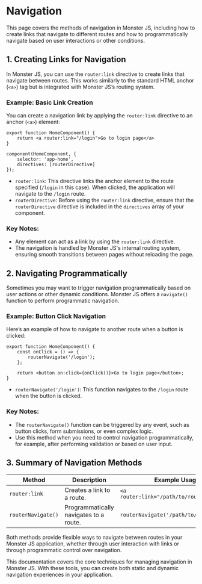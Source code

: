 # Navigation

This page covers the methods of navigation in Monster JS, including how to create links that navigate to different routes and how to programmatically navigate based on user interactions or other conditions.

## 1. Creating Links for Navigation

In Monster JS, you can use the `router:link` directive to create links that navigate between routes. This works similarly to the standard HTML anchor (`<a>`) tag but is integrated with Monster JS’s routing system.

### Example: Basic Link Creation

You can create a navigation link by applying the `router:link` directive to an anchor (`<a>`) element:

```tsx
export function HomeComponent() {
    return <a router:link="/login">Go to login page</a>
}

component(HomeComponent, {
    selector: 'app-home',
    directives: [routerDirective]
});
```

* `router:link`: This directive links the anchor element to the route specified (`/login` in this case). When clicked, the application will navigate to the `/login` route.
* `routerDirective`: Before using the `router:link` directive, ensure that the `routerDirective` directive is included in the `directives` array of your component.

### Key Notes:

* Any element can act as a link by using the `router:link` directive.
* The navigation is handled by Monster JS's internal routing system, ensuring smooth transitions between pages without reloading the page.

## 2. Navigating Programmatically

Sometimes you may want to trigger navigation programmatically based on user actions or other dynamic conditions. Monster JS offers a `navigate()` function to perform programmatic navigation.

### Example: Button Click Navigation

Here’s an example of how to navigate to another route when a button is clicked:

```tsx
export function HomeComponent() {
    const onClick = () => {
        routerNavigate('/login');
    };

    return <button on:click={onClick()}>Go to login page</button>;
}
```

* `routerNavigate('/login')`: This function navigates to the `/login` route when the button is clicked.

### Key Notes:

* The `routerNavigate()` function can be triggered by any event, such as button clicks, form submissions, or even complex logic.
* Use this method when you need to control navigation programmatically, for example, after performing validation or based on user input.

## 3. Summary of Navigation Methods

| Method | Description | Example Usage |
| --- | --- | --- |
| `router:link` | Creates a link to a route. | `<a router:link="/path/to/route">Link</a>` |
| `routerNavigate()` | Programmatically navigates to a route. | `routerNavigate('/path/to/route')` |

Both methods provide flexible ways to navigate between routes in your Monster JS application, whether through user interaction with links or through programmatic control over navigation.

This documentation covers the core techniques for managing navigation in Monster JS. With these tools, you can create both static and dynamic navigation experiences in your application.
